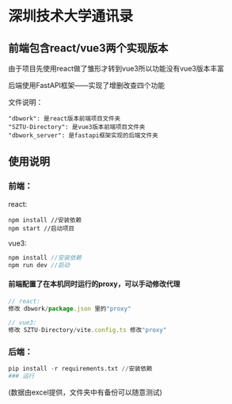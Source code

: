 # 深圳技术大学通讯录

## 前端包含react/vue3两个实现版本
由于项目先使用react做了雏形才转到vue3所以功能没有vue3版本丰富

后端使用FastAPI框架——实现了增删改查四个功能

文件说明：
```
"dbwork": 是react版本前端项目文件夹
"SZTU-Directory": 是vue3版本前端项目文件夹
"dbwork_server": 是fastapi框架实现的后端文件夹
```

## 使用说明
### 前端：
react:
```javacript
npm install //安装依赖 
npm start //启动项目
```

vue3:
```javascript
npm install //安装依赖
npm run dev //启动
```

#### 前端配置了在本机同时运行的proxy，可以手动修改代理
```javascript
// react:
修改 dbwork/package.json 里的"proxy"

// vue3:
修改 SZTU-Directory/vite.config.ts 修改"proxy"
```

### 后端：
```python
pip install -r requirements.txt //安装依赖
### 运行 
```

(数据由excel提供，文件夹中有备份可以随意测试)

